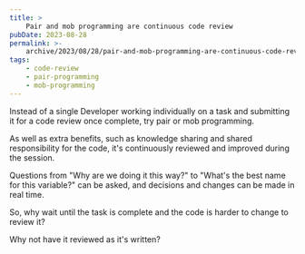 ```yaml
---
title: >
    Pair and mob programming are continuous code review
pubDate: 2023-08-28
permalink: >-
    archive/2023/08/28/pair-and-mob-programming-are-continuous-code-review
tags:
    - code-review
    - pair-programming
    - mob-programming
---
```


Instead of a single Developer working individually on a task and submitting it for a code review once complete, try pair or mob programming.

As well as extra benefits, such as knowledge sharing and shared responsibility for the code, it's continuously reviewed and improved during the session.

Questions from "Why are we doing it this way?" to "What's the best name for this variable?" can be asked, and decisions and changes can be made in real time.

So, why wait until the task is complete and the code is harder to change to review it?

Why not have it reviewed as it's written?
